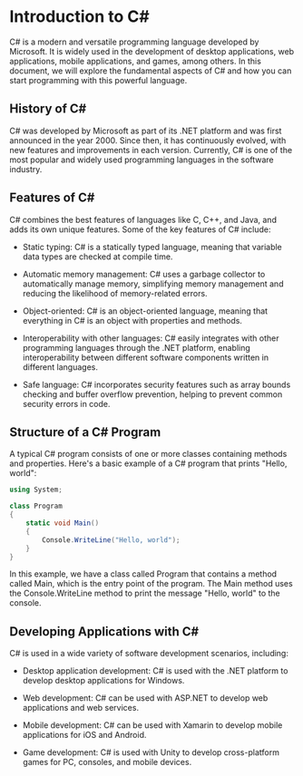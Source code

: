 # Introduction to C#

C# is a modern and versatile programming language developed by Microsoft. It is widely used in the development of desktop applications, web applications, mobile applications, and games, among others. In this document, we will explore the fundamental aspects of C# and how you can start programming with this powerful language.

## History of C#

C# was developed by Microsoft as part of its .NET platform and was first announced in the year 2000. Since then, it has continuously evolved, with new features and improvements in each version. Currently, C# is one of the most popular and widely used programming languages in the software industry.

## Features of C#

C# combines the best features of languages like C, C++, and Java, and adds its own unique features. Some of the key features of C# include:

* Static typing: C# is a statically typed language, meaning that variable data types are checked at compile time.

* Automatic memory management: C# uses a garbage collector to automatically manage memory, simplifying memory management and reducing the likelihood of memory-related errors.

* Object-oriented: C# is an object-oriented language, meaning that everything in C# is an object with properties and methods.

* Interoperability with other languages: C# easily integrates with other programming languages through the .NET platform, enabling interoperability between different software components written in different languages.

* Safe language: C# incorporates security features such as array bounds checking and buffer overflow prevention, helping to prevent common security errors in code.

## Structure of a C# Program

A typical C# program consists of one or more classes containing methods and properties. Here's a basic example of a C# program that prints "Hello, world":

```csharp
using System;

class Program
{
    static void Main()
    {
        Console.WriteLine("Hello, world");
    }
}
```

In this example, we have a class called Program that contains a method called Main, which is the entry point of the program. The Main method uses the Console.WriteLine method to print the message "Hello, world" to the console.

## Developing Applications with C#

C# is used in a wide variety of software development scenarios, including:

* Desktop application development: C# is used with the .NET platform to develop desktop applications for Windows.

* Web development: C# can be used with ASP.NET to develop web applications and web services.

* Mobile development: C# can be used with Xamarin to develop mobile applications for iOS and Android.

* Game development: C# is used with Unity to develop cross-platform games for PC, consoles, and mobile devices.